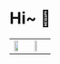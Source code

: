 # Hi~ 👋

<table>
  <tr>
    <td>
      <img width="60%" src="https://github-readme-stats-one-bice.vercel.app/api?username=KwanWaiPang&show_icons=true&theme=default&count_private=true&role=OWNER,ORGANIZATION_MEMBER&hide=prs,issues" />
    </td>
    <td>
      <img width="30%" src="https://github-readme-stats.vercel.app/api/top-langs/?username=KwanWaiPang&layout=compact&langs_count=6&hide=CMake,JavaScript,Cuda,CSS,PowerShell,GLSL,Roff,Shell" />
    </td>
  </tr>
</table>
